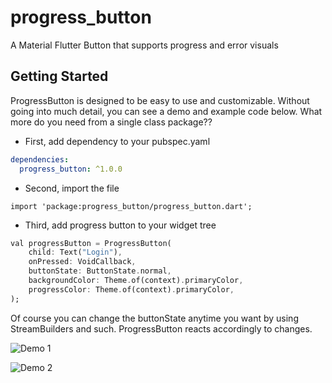 # progress_button

A Material Flutter Button that supports progress and error visuals

## Getting Started

ProgressButton is designed to be easy to use and customizable. Without going into much detail, you can see a demo and example code below. What more do you need from a single class package??

- First, add dependency to your pubspec.yaml
```yaml
dependencies:
  progress_button: ^1.0.0
```

- Second, import the file
```
import 'package:progress_button/progress_button.dart';
```

- Third, add progress button to your widget tree
```dart
val progressButton = ProgressButton(
    child: Text("Login"),
    onPressed: VoidCallback,
    buttonState: ButtonState.normal,
    backgroundColor: Theme.of(context).primaryColor,
    progressColor: Theme.of(context).primaryColor,
);
```

Of course you can change the buttonState anytime you want by using StreamBuilders and such. ProgressButton reacts accordingly to changes.

![Demo 1](/demo1.gif?raw=true)

![Demo 2](/demo2.gif?raw=true)